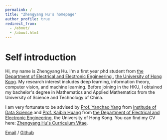 ```yaml
---
permalink: /
title: "Zhengyang Hu's homepage"
author_profile: true
redirect_from: 
  - /about/
  - /about.html
---
```


Self introduction
======
Hi, my name is Zhengyang Hu. I'm a first year phd student from [the Department of Electrical and Electronic Engineering ](https://www.eee.hku.hk/), [the University of Hong Kong](https://www.hku.hk/). My research interest includes deep learning, information theory, computer vision, and machine learning. Before joining in the HKU, I obtained my bachelor's degree in Mathematics and Applied Mathematics from the University of Science and Technology of China.

I am very fortunate to be advised by [Prof. Yanchao Yang](https://yanchaoyang.github.io/) from [Institude of Data Science](https://datascience.hku.hk/) and [Prof. Kaibin Huang](https://www.eee.hku.hk/~huangkb/) from [the Department of Electrical and Electronic Engineering](https://www.eee.hku.hk/), the University of Hong Kong.
You can find my CV here: [Zhengyang Hu's Curriculum Vitae](../assets/CV_ZhengyangHu.pdf).

[Email](u3010250@connect.hku.hk) / [Github](https://github.com/datou30) 


